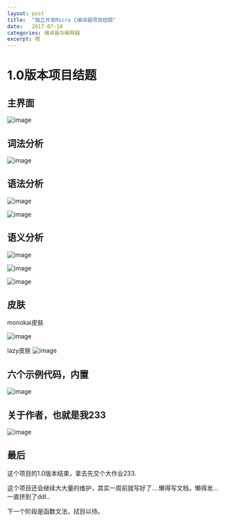 ```yaml
---
layout: post
title:  "独立开发Micro C编译器项目结题"
date:   2017-07-10
categories: 编译器与解释器
excerpt: 嗯
---
```


# 1.0版本项目结题

## 主界面

![image](http://i4.piimg.com/1949/66a86de9c5c16aa8.png)

## 词法分析

![image](http://i4.piimg.com/1949/ef8c5b6d5dae582c.png)

## 语法分析
![image](http://i4.piimg.com/1949/a9728567453f796e.png)

![image](http://i4.piimg.com/1949/d3a5ec2f8edf47bf.png)

## 语义分析
![image](http://i4.piimg.com/1949/d22f31926a83e990.png)

![image](http://i4.piimg.com/1949/5c0fd856441d63ff.png)

![image](http://i4.piimg.com/1949/5c0fd856441d63ff.png)

## 皮肤

monokai皮肤

![image](http://i4.piimg.com/1949/a607ec148a3f3568.png)

lazy皮肤
![image](http://i4.piimg.com/1949/a1d44044b3773e61.png)

## 六个示例代码，内置

![image](http://i4.piimg.com/1949/b391b8e427520af9.png)

## 关于作者，也就是我233

![image](http://i4.piimg.com/1949/7af6b1a158877781.png)

## 最后

这个项目的1.0版本结束，拿去先交个大作业233.

这个项目还会继续大大量的维护，其实一周前就写好了....懒得写文档，懒得发...一直挤到了ddl..

下一个阶段是函数文法，拭目以待。